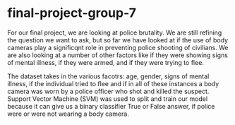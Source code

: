 # final-project-group-7

For our final project, we are looking at police brutality. We are still refining the question we want to ask, but so far we have looked at if the use of body cameras play a significqnt role in preventing police shooting of civilians. We are also looking at a number of other factors like if they were showing signs of mental illness, if they were armed, and if they were trying to flee. 

The dataset takes in the various facotrs: age, gender, signs of mental illness, if the individual tried to flee and if in all of these instances a body camera was worn by a police officer who shot and killed the suspect. Support Vector Machine (SVM) was used to split and train our model because it can give us a binary classifier True or False answer, if police were or were not wearing a body camera. 
